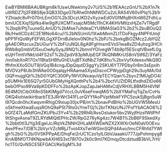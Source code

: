 EwBYBMl6BAAUBKgm8k1UswUNwklmy2v7U/S%2b1fEAAczGnU%2bX1n7kuWRDZ7tj2F8BS8je3QB33DgxG7bRhe0hNMWDCu2zLRA54V60vIPlq%2b1rYZhiadc8vPr070nLEmOG%2b3DczUKD2vXyzwEd0VGfMfq8HXnW6ZFdhLubmiUCEXiq1Sjifks4Iw9gIfUXCMTxsajcM5Mc11hCK4KHVMtlzxHjZe7vTRgdF%2bq9/Ptj7uuneSLAnUD%2bMse7uItdeaCYU8MASIaG3%2b2%2buBOoQ2Rk/HwIICDz4C2E18No64cu/i%2bNSUmIU1XwbMxmZLtTDoFkgy4NPFtUmjlbPP1FtQoWyFEFWLGgXFDrnBJIeIov0N0hz%2bPJ%2bxkgBiOZMcz2JbYQZgAAEORtzcuxZbUGurV%2bFUuNQL8gA9FgHnsmEVsS1wa8sZD4uhzg3HChRWb8qGmbVO5xuOwAySyqJ9NQ%2bmnIYOIvegWT4b9p15EScqtVBxefL0geUjHTmtIVNkt/d4FS2sT%2bZpdV83pMUpEGF7AiQNMKrUS8nVStf6Z/3YaFz/nn0sbXnR17Ox11BtaSHBfuGhEUujBTXdNbZ7dK8hu%2bxVyfXdeesvNkQ9DffhfmXXo5OUT9jVGq1B4cngJDpQqutD3ggYy2SKU6YT7PDby0r8m3sEpxlhMVDVzP8Ub3hWAe0O0qaIqyHRAama5XysDiscoCPWyjpDgh29u3uyMA/0di3QFmujglQt%2bDGYQfC300Py1WVONxaquVpTECYQan%2byvZ1MUgDO4/p5UMHx1E6SQ7yr5GUbGMyHgXQnthPs%2b4%2bctVUZtDRLtfxdhdZtDo66bebOfPso99Va9pKDDFFo%2bzApKJopZapJaHAMxCdjVRHXLBBM5H4VNf8E4MOtCibOX8nS5bKIMgd7VccL0uV6seFnwqMi5%2bXYMaFojTqZe/CvHsOKQ4iohiwikirtbarbTE3JRrWrl341FLorQYYfAoPVptMxkFYPC5zukSjBgn5uWI97Qcdn0hcXwqvmRhigO9xiup30jx/PB/m%2bnavPdBHo%2bUGVW5MesUoSkfmeXtwaEuqsROhQ9aP5t79IsGcYneTGj%2brTKNzUNJ7FofYbACAO8%2bGfZ47LaMdfGmZKUPbJ3Yv4%2b29RhR/AvsOsIukor5bv2WyjfHzsfWtIPhf9tShgvAsnaT9ZLRYdMlQtEPHcZW/RpG276yKg4zc7W4B1%2bB6F9SkedXy%2bbt0tI3JYg3iEgeIJc/RqVkZNNH2HLaMXWDeNZX2XWXrOeN0aV0OEvuAexPFev7/DB%2bVyrVZcMRjJTvot4XsTwiWGimSQPd4Axo/ImcCFRhfd7YWIgh%2bG%2b/0VSKPPpAE/DhqFei2rUC1Czo1yILGbVJaaakU777JpPohmpyg8KnAlBNfOT74KNpwbAXH6S3xt78I7Ov2k0c9ml7KDmqyDtcdztudB3bVL7rH/hc1TG/QvNSCE5EFGACI/KeSgM%3d
